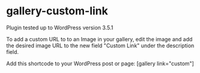 gallery-custom-link
===================

Plugin tested up to WordPress version 3.5.1

To add a custom URL to to an Image in your gallery, edit the image and add the desired image URL to the new field "Custom Link" under the description field.

Add this shortcode to your WordPress post or page:
[gallery link="custom"]
